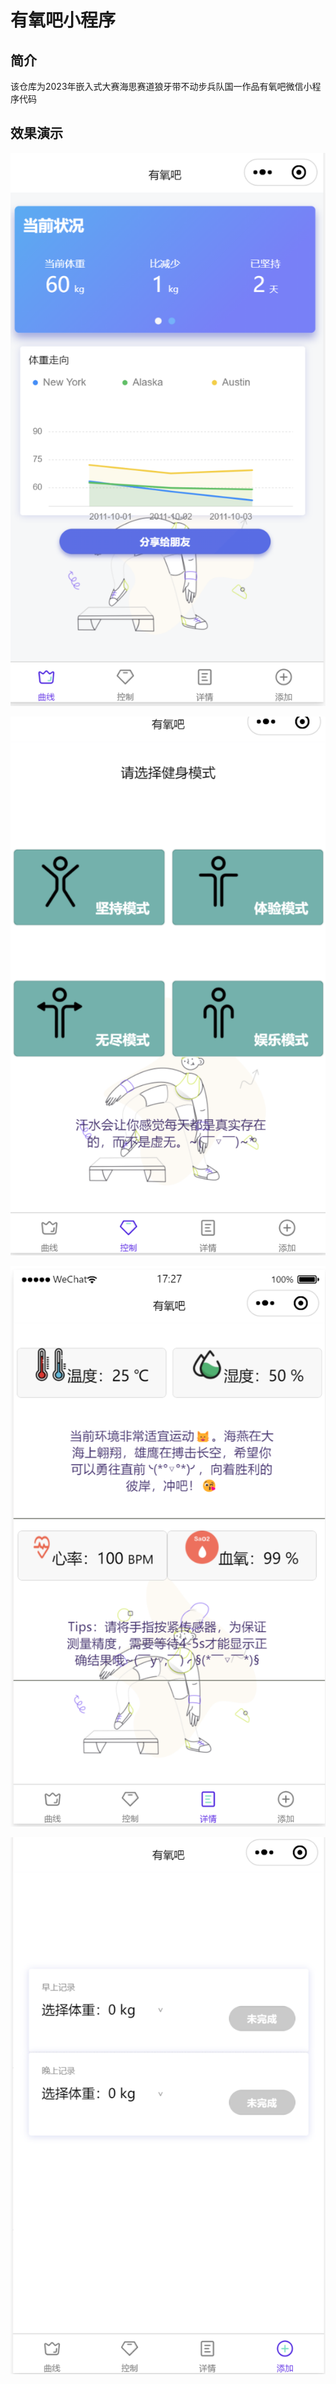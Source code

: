# 有氧吧小程序

## 简介

该仓库为2023年嵌入式大赛海思赛道狼牙带不动步兵队国一作品有氧吧微信小程序代码

## 效果演示

![](pic/2023-08-24-17-27-54.png)

![](pic/2023-08-24-17-28-25.png)

![](pic/2023-08-24-17-28-36.png)

![](pic/2023-08-24-17-28-45.png)